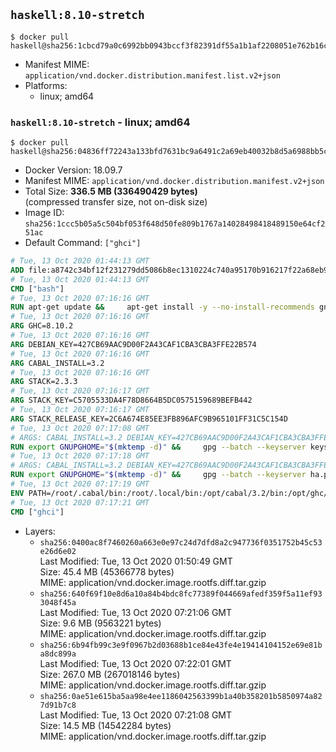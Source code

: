 ## `haskell:8.10-stretch`

```console
$ docker pull haskell@sha256:1cbcd79a0c6992bb0943bccf3f82391df55a1b1af2208051e762b16c4d00d4e9
```

-	Manifest MIME: `application/vnd.docker.distribution.manifest.list.v2+json`
-	Platforms:
	-	linux; amd64

### `haskell:8.10-stretch` - linux; amd64

```console
$ docker pull haskell@sha256:04836ff72243a133bfd7631bc9a6491c2a69eb40032b8d5a6988bb5cf9041bb0
```

-	Docker Version: 18.09.7
-	Manifest MIME: `application/vnd.docker.distribution.manifest.v2+json`
-	Total Size: **336.5 MB (336490429 bytes)**  
	(compressed transfer size, not on-disk size)
-	Image ID: `sha256:1ccc5b05a5c504bf053f648d50fe809b1767a14028498418489150e64cf251ac`
-	Default Command: `["ghci"]`

```dockerfile
# Tue, 13 Oct 2020 01:44:13 GMT
ADD file:a8742c34bf12f231279dd5086b8ec1310224c740a95170b916217f22a68eb9a7 in / 
# Tue, 13 Oct 2020 01:44:13 GMT
CMD ["bash"]
# Tue, 13 Oct 2020 07:16:16 GMT
RUN apt-get update &&     apt-get install -y --no-install-recommends gnupg ca-certificates dirmngr &&     rm -rf /var/lib/apt/lists/*
# Tue, 13 Oct 2020 07:16:16 GMT
ARG GHC=8.10.2
# Tue, 13 Oct 2020 07:16:16 GMT
ARG DEBIAN_KEY=427CB69AAC9D00F2A43CAF1CBA3CBA3FFE22B574
# Tue, 13 Oct 2020 07:16:16 GMT
ARG CABAL_INSTALL=3.2
# Tue, 13 Oct 2020 07:16:16 GMT
ARG STACK=2.3.3
# Tue, 13 Oct 2020 07:16:17 GMT
ARG STACK_KEY=C5705533DA4F78D8664B5DC0575159689BEFB442
# Tue, 13 Oct 2020 07:16:17 GMT
ARG STACK_RELEASE_KEY=2C6A674E85EE3FB896AFC9B965101FF31C5C154D
# Tue, 13 Oct 2020 07:17:08 GMT
# ARGS: CABAL_INSTALL=3.2 DEBIAN_KEY=427CB69AAC9D00F2A43CAF1CBA3CBA3FFE22B574 GHC=8.10.2 STACK=2.3.3 STACK_KEY=C5705533DA4F78D8664B5DC0575159689BEFB442 STACK_RELEASE_KEY=2C6A674E85EE3FB896AFC9B965101FF31C5C154D
RUN export GNUPGHOME="$(mktemp -d)" &&     gpg --batch --keyserver keyserver.ubuntu.com --recv-keys ${DEBIAN_KEY} &&     gpg --batch --armor --export ${DEBIAN_KEY} > /etc/apt/trusted.gpg.d/haskell.org.gpg.asc &&     gpgconf --kill all &&     echo 'deb http://downloads.haskell.org/debian stretch main' > /etc/apt/sources.list.d/ghc.list &&     apt-get update &&     apt-get install -y --no-install-recommends         cabal-install-${CABAL_INSTALL}         curl         g++         ghc-${GHC}         git         libsqlite3-dev         libtinfo-dev         make         netbase         openssh-client         xz-utils         zlib1g-dev &&     rm -rf "$GNUPGHOME" /var/lib/apt/lists/*
# Tue, 13 Oct 2020 07:17:18 GMT
# ARGS: CABAL_INSTALL=3.2 DEBIAN_KEY=427CB69AAC9D00F2A43CAF1CBA3CBA3FFE22B574 GHC=8.10.2 STACK=2.3.3 STACK_KEY=C5705533DA4F78D8664B5DC0575159689BEFB442 STACK_RELEASE_KEY=2C6A674E85EE3FB896AFC9B965101FF31C5C154D
RUN export GNUPGHOME="$(mktemp -d)" &&     gpg --batch --keyserver ha.pool.sks-keyservers.net --recv-keys ${STACK_KEY} &&     gpg --batch --keyserver ha.pool.sks-keyservers.net --recv-keys ${STACK_RELEASE_KEY} &&     curl -fSL https://github.com/commercialhaskell/stack/releases/download/v${STACK}/stack-${STACK}-linux-x86_64.tar.gz -o stack.tar.gz &&     curl -fSL https://github.com/commercialhaskell/stack/releases/download/v${STACK}/stack-${STACK}-linux-x86_64.tar.gz.asc -o stack.tar.gz.asc &&     gpg --batch --trusted-key 0x575159689BEFB442 --verify stack.tar.gz.asc stack.tar.gz &&     tar -xf stack.tar.gz -C /usr/local/bin --strip-components=1 &&     /usr/local/bin/stack config set system-ghc --global true &&     /usr/local/bin/stack config set install-ghc --global false &&     rm -rf "$GNUPGHOME" /var/lib/apt/lists/* /stack.tar.gz.asc /stack.tar.gz
# Tue, 13 Oct 2020 07:17:19 GMT
ENV PATH=/root/.cabal/bin:/root/.local/bin:/opt/cabal/3.2/bin:/opt/ghc/8.10.2/bin:/usr/local/sbin:/usr/local/bin:/usr/sbin:/usr/bin:/sbin:/bin
# Tue, 13 Oct 2020 07:17:21 GMT
CMD ["ghci"]
```

-	Layers:
	-	`sha256:0400ac8f7460260a663e0e97c24d7dfd8a2c947736f0351752b45c53e26d6e02`  
		Last Modified: Tue, 13 Oct 2020 01:50:49 GMT  
		Size: 45.4 MB (45366778 bytes)  
		MIME: application/vnd.docker.image.rootfs.diff.tar.gzip
	-	`sha256:640f69f10e8d6a10a84b4bdc8fc77389f044669afedf359f5a11ef933048f45a`  
		Last Modified: Tue, 13 Oct 2020 07:21:06 GMT  
		Size: 9.6 MB (9563221 bytes)  
		MIME: application/vnd.docker.image.rootfs.diff.tar.gzip
	-	`sha256:6b94fb99c3e9f0967b2d03688b1ce84e43fe4e19414104152e69e81ba8dc899a`  
		Last Modified: Tue, 13 Oct 2020 07:22:01 GMT  
		Size: 267.0 MB (267018146 bytes)  
		MIME: application/vnd.docker.image.rootfs.diff.tar.gzip
	-	`sha256:0ae51e615ba5aa98e4ee1186042563399b1a40b358201b5850974a827d91b7c8`  
		Last Modified: Tue, 13 Oct 2020 07:21:08 GMT  
		Size: 14.5 MB (14542284 bytes)  
		MIME: application/vnd.docker.image.rootfs.diff.tar.gzip
